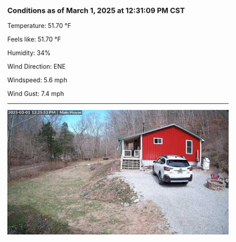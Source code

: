 ### Conditions as of March 1, 2025 at 12:31:09 PM CST 

Temperature: 51.70 &deg;F

Feels like: 51.70 &deg;F

Humidity: 34%

Wind Direction: ENE

Windspeed: 5.6 mph

Wind Gust: 7.4 mph

---

<img src="./images/latest.jpeg"/>

